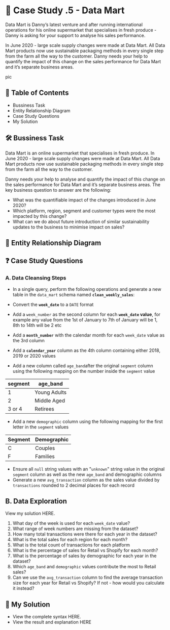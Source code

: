 
# 🛒 Case Study .5 - Data Mart
Data Mart is Danny’s latest venture and after running international operations for his online supermarket that specialises in fresh produce - Danny is asking for your support to analyse his sales performance.

In June 2020 - large scale supply changes were made at Data Mart. All Data Mart products now use sustainable packaging methods in every single step from the farm all the way to the customer. Danny needs your help to quantify the impact of this change on the sales performance for Data Mart and it’s separate business areas.

pic 

## 📕 Table of Contents
- Bussiness Task
- Entity Relationship Diagram
- Case Study Questions
- My Solution
## 🛠️ Bussiness Task
Data Mart is an online supermarket that specialises in fresh produce. In June 2020 - large scale supply changes were made at Data Mart. All Data Mart products now use sustainable packaging methods in every single step from the farm all the way to the customer.

Danny needs your help to analyse and quantify the impact of this change on the sales performance for Data Mart and it’s separate business areas. The key business question to answer are the following:

- What was the quantifiable impact of the changes introduced in June 2020?
- Which platform, region, segment and customer types were the most impacted by this change?
- What can we do about future introduction of similar sustainability updates to the business to minimise impact on sales?

## 🔐 Entity Relationship Diagram

## ❓ Case Study Questions

### A. Data Cleansing Steps 
- In a single query, perform the following operations and generate a new table in the `data_mart` schema named **`clean_weekly_sales`**:

- Convert the **`week_date`** to a `DATE` format

- Add a `week_number` as the second column for each **`week_date` value**, for example any value from the 1st of January to 7th of January will be 1, 8th to 14th will be 2 etc

- Add a **`month_number`** with the calendar month for each `week_date` value as the 3rd column

- Add a **`calendar_year`** column as the 4th column containing either 2018, 2019 or 2020 values

- Add a new column called `age_band`after the original `segment` column using the following mapping on the number inside the `segment` value

| segment | age_band      | 
|---------|---------------|
| 1       | Young Adults  | 
| 2       | Middle Aged   | 
| 3 or 4  | Retirees       | 


- Add a new `demographic` column using the following mapping for the first letter in the `segment` values

| Segment | Demographic |
| ------- | ----------- |
| C       | Couples     |
| F       | Families    |


- Ensure all `null` string values with an "`unknown`" string value in the original `segment` column as well as the new `age_band` and demographic columns
- Generate a new `avg_transaction` column as the sales value divided by `transactions` rounded to 2 decimal places for each record

## B. Data Exploration
View my solution HERE.

1. What day of the week is used for each `week_date` value?
2. What range of week numbers are missing from the dataset?
3. How many total transactions were there for each year in the dataset?
4. What is the total sales for each region for each month?
5. What is the total count of transactions for each platform
6. What is the percentage of sales for Retail vs Shopify for each month?
7. What is the percentage of sales by demographic for each year in the dataset?
8. Which `age_band` and `demographic` values contribute the most to Retail sales?
9. Can we use the `avg_transaction` column to find the average transaction size for each year for Retail vs Shopify? If not - how would you calculate it instead?


## 🚀 My Solution
- View the complete syntax HERE.
- View the result and explanation HERE